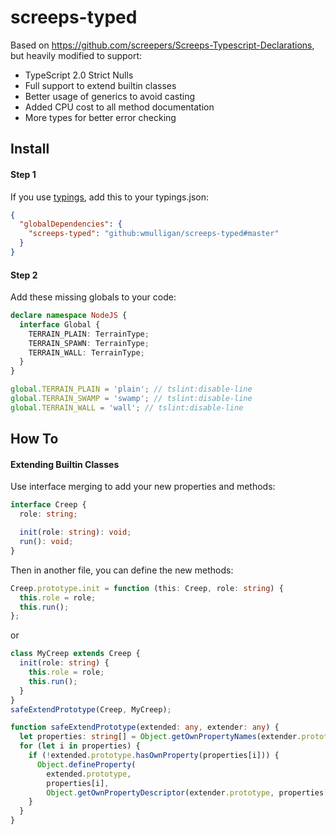 # screeps-typed

Based on https://github.com/screepers/Screeps-Typescript-Declarations, but heavily modified to support:
- TypeScript 2.0 Strict Nulls
- Full support to extend builtin classes
- Better usage of generics to avoid casting
- Added CPU cost to all method documentation
- More types for better error checking

## Install

#### Step 1
If you use [typings](https://github.com/typings/typings), add this to your typings.json:
```json
{
  "globalDependencies": {
    "screeps-typed": "github:wmulligan/screeps-typed#master"
  }
}
```

#### Step 2

Add these missing globals to your code:
```ts
declare namespace NodeJS {
  interface Global {
    TERRAIN_PLAIN: TerrainType;
    TERRAIN_SPAWN: TerrainType;
    TERRAIN_WALL: TerrainType;
  }
}

global.TERRAIN_PLAIN = 'plain'; // tslint:disable-line
global.TERRAIN_SWAMP = 'swamp'; // tslint:disable-line
global.TERRAIN_WALL = 'wall'; // tslint:disable-line
```

## How To

#### Extending Builtin Classes

Use interface merging to add your new properties and methods:
```ts
interface Creep {
  role: string;

  init(role: string): void;
  run(): void;
}
```

Then in another file, you can define the new methods:
```ts
Creep.prototype.init = function (this: Creep, role: string) {
  this.role = role;
  this.run();
};
```
or
```ts
class MyCreep extends Creep {
  init(role: string) {
    this.role = role;
    this.run();
  }
}
safeExtendPrototype(Creep, MyCreep);

function safeExtendPrototype(extended: any, extender: any) {
  let properties: string[] = Object.getOwnPropertyNames(extender.prototype);
  for (let i in properties) {
    if (!extended.prototype.hasOwnProperty(properties[i])) {
      Object.defineProperty(
        extended.prototype,
        properties[i],
        Object.getOwnPropertyDescriptor(extender.prototype, properties[i]));
    }
  }
}
```
